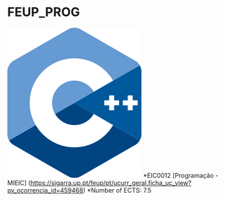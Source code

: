 # FEUP_PROG
![C++ Logo](/images/306px-ISO_C++_Logo.svg.png)
*EIC0012 [Programação - MIEIC] (https://sigarra.up.pt/feup/pt/ucurr_geral.ficha_uc_view?pv_ocorrencia_id=459468)
*Number of ECTS: 7.5